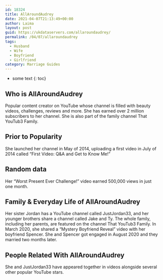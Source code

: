 ```yaml
---
id: 18324
title: AllAroundAudrey
date: 2021-04-07T21:13:49+00:00
author: Laima
layout: post
guid: https://ukdataservers.com/allaroundaudrey/
permalink: /04/07/allaroundaudrey
tags:
  - Husband
  - Wife
  - Boyfriend
  - Girlfriend
category: Marriage Guides
---
```


* some text
{: toc}


## Who is AllAroundAudrey
                  
                  
                  
Popular content creator on YouTube whose channel is filled with beauty videos, challenges, reviews and more. She has earned over 2 million subscribers to her channel. She is also part of the family channel That YouTub3 Family. 
                  
              
            
              
            
                
                
                
## Prior to Popularity
                  
                  
                  
She launched her channel in May of 2014, uploading a first video in July of 2014 called &#8220;First Video: Q&A and Get to Know Me!&#8221;
                  
              
            
              
            
                
                
                
## Random data
                  
                  
                  
Her &#8220;Worst Present Ever Challenge!&#8221; video earned 500,000 views in just one month.
                  
              
            
              
            
                
                
                
## Family & Everyday Life of AllAroundAudrey
                  
                  
                  
Her sister Jordan has a YouTube channel called JustJordan33, and her younger brothers share a channel called Jake and Ty. The whole family, including her parents, are featured on the channel That YouTub3 Family. In March 2020, she shared a &#8220;Mystery Boyfriend Reveal&#8221; video with her boyfriend Spencer. She and Spencer got engaged in August 2020 and they married two months later.
                  
              
            
              
            
                
                
                
## People Related With AllAroundAudrey
                  
                  
                  
She and JustJordan33 have appeared together in videos alongside several other popular YouTube stars.
                  
              
            
              
            
                
              
            
              
              
            
            
              
            
          
          
          